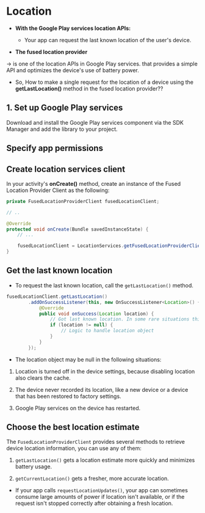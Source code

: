 # Location

- **With the Google Play services location APIs:**

    - Your app can request the last known location of the user's device. 

- **The fused location provider**

 -> is one of the location APIs in Google Play services. that provides a simple API and optimizes the device's use of battery power.

- So, How to make a single request for the location of a device using the **getLastLocation()** method in the fused location provider??

## 1. Set up Google Play services

Download and install the Google Play services component via the SDK Manager and add the library to your project.

## Specify app permissions

## Create location services client

In your activity's **onCreate()** method, create an instance of the Fused Location Provider Client as the following:

```java
private FusedLocationProviderClient fusedLocationClient;

// ..

@Override
protected void onCreate(Bundle savedInstanceState) {
    // ...

    fusedLocationClient = LocationServices.getFusedLocationProviderClient(this);
}
```

## Get the last known location

- To request the last known location, call the `getLastLocation()` method. 

```java
fusedLocationClient.getLastLocation()
        .addOnSuccessListener(this, new OnSuccessListener<Location>() {
            @Override
            public void onSuccess(Location location) {
                // Got last known location. In some rare situations this can be null.
                if (location != null) {
                    // Logic to handle location object
                }
            }
        });
```

- The location object may be null in the following situations:

1. Location is turned off in the device settings, because disabling location also clears the cache.

2. The device never recorded its location, like a new device or a device that has been restored to factory settings.

3. Google Play services on the device has restarted.

## Choose the best location estimate

The `FusedLocationProviderClient` provides several methods to retrieve device location information, you can use any of them:

1. `getLastLocation()` gets a location estimate more quickly and minimizes battery usage.

2. `getCurrentLocation()` gets a fresher, more accurate location.

- If your app calls `requestLocationUpdates()`, your app can sometimes consume large amounts of power if location isn't available, or if the request isn't stopped correctly after obtaining a fresh location.
